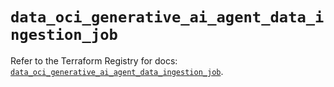 # `data_oci_generative_ai_agent_data_ingestion_job`

Refer to the Terraform Registry for docs: [`data_oci_generative_ai_agent_data_ingestion_job`](https://registry.terraform.io/providers/oracle/oci/7.19.0/docs/data-sources/generative_ai_agent_data_ingestion_job).
